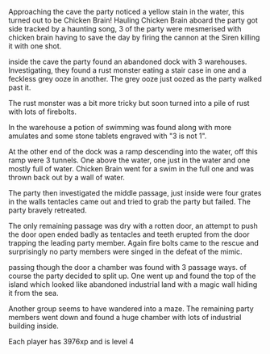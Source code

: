 Approaching the cave the party noticed a yellow stain in the water, this turned out to be Chicken Brain!  Hauling Chicken Brain aboard the party got side tracked by a haunting song,   3 of the party were mesmerised with chicken brain having to save the day by firing the cannon at the Siren killing it with one shot.

inside the cave the party found an abandoned dock with 3 warehouses.  Investigating, they found a rust monster eating a stair case in one and a feckless grey ooze in another.     The grey ooze just oozed as the party walked past it.

The rust monster was a bit more tricky but soon turned  into a pile of rust with lots of firebolts.

In the warehouse a potion of swimming was found along with more amulates and some stone tablets engraved with "3 is not 1".

At the other end of the dock was a ramp descending into the water, off this ramp were 3 tunnels.  One above the water, one just in the water and one mostly full of water.  Chicken Brain went for a swim in the full one and was thrown back out by a wall of water.

The party then investigated the middle passage,  just inside were four grates in the walls tentacles came out and tried to grab the party but failed.  The party bravely retreated.

The only remaining passage was dry with a rotten door, an attempt to push the door open ended badly as tentacles and teeth erupted from the door trapping the leading party member.
Again fire bolts came to the rescue and surprisingly no party members were singed in the defeat of the mimic.

passing though the door a chamber was found with 3 passage ways.  of course the party decided to split up.  One went up and found the top of the island which looked like abandoned industrial land with a magic wall hiding it from the sea.

Another group seems to have wandered into a maze.   The remaining party members went down and found a huge chamber with lots of industrial building inside.

Each player has 3976xp and is level 4










